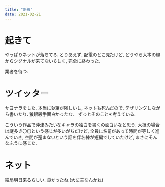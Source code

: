 ```yaml
---
title: "断線"
date: 2021-02-21
---
```


# 起きて
やっぱりネットが落ちてる. とりあえず, 配電のとこ見たけど, どうやら大本の線からシグナルが来てないらしく, 完全に終わった.

業者を待つ.

# ツイッター
サヨナラをした. 本当に執筆が険しいし, ネットも死んだので. テザリングしながら書いたり. 狼眼殺手面白かったな.　ずっとそのことを考えている.

こういう作品で沖津みたいなキャラの独白を書くの面白いなと思う. 大抵の場合は謎多き〇〇という感じが多いがちだけど, 全員に名前があって時間が等しく進んでいき, 空間が歪まないという話を伴名練が短編でしていたけど, まさにそんなふうに感じた.

# ネット
結局明日来るらしい. 良かったね.(大丈夫なんかね)